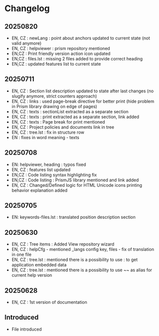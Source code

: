# Changelog

## 20250820
- EN, CZ : newLang : point about anchors updated to current state (not valid anymore)
- EN, CZ : helpviewer : prism repository mentioned
- EN,CZ : Print friendly version action icon updated
- EN,CZ : files.lst : missing 2 files added to provide correct heading
- EN,CZ : updated features list to current state

## 20250711
- EN, CZ : Section list description updated to state after last changes (no slugify anymore, strict counters approach)
- EN, CZ : links : used page-break directive for better print (hide problem in Prism library drawing on edge of pages)
- EN, CZ : texts : sectionList extracted as a separate section
- EN, CZ : texts : print extracted as a separate section, link added
- EN, CZ : texts : Page break for print mentioned
- EN, CZ : Project policies and documents link in tree
- EN, CZ : tree.lst : fix in structure row
- EN : fixes in word meaning - texts

## 20250708
- EN: helpviewer, heading : typos fixed
- EN, CZ : features list updated
- EN,CZ : Code listing syntax highlighting fix
- EN,CZ : Code listing : PrismJS library mentioned and link added
- EN, CZ : Changed/Defined logic for HTML Unicode icons printing behavior explanation added

## 20250705
- EN: keywords-files.lst : translated position description section

## 20250630
- EN, CZ : Tree items : Added View repository wizard
- EN, CZ : helpCfg - mentioned _langs config key, files - fix of translation in one file
- EN, CZ : tree.lst : mentioned there is a possibility to use : to get application embedded data
- EN, CZ : tree.lst : mentioned there is a possibility to use ~~ as alias for current help version

## 20250628
- EN, CZ : 1st version of documentation

## Introduced
- File introduced
